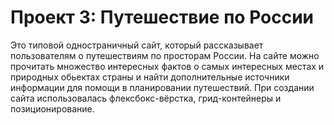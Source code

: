 # Проект 3: Путешествие по России

Это типовой одностраничный сайт, который рассказывает пользователям о путешествиям по просторам России. На сайте можно прочитать множество интересных фактов о самых интересных местах и природных обьектах страны и найти дополнительные источники информации для помощи в планировании путешествий. При создании сайта использовалась флексбокс-вёрстка, грид-контейнеры и позиционирование.